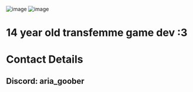 ![image](https://github.com/user-attachments/assets/c669ba61-f04f-4c7c-908a-f7221cc2fcbc) ![image](https://github.com/user-attachments/assets/1d64ddaa-0baf-4cf2-a21a-c1d100b2d1db)

 # 14 year old transfemme game dev :3

 # Contact Details
 ## Discord: aria_goober
